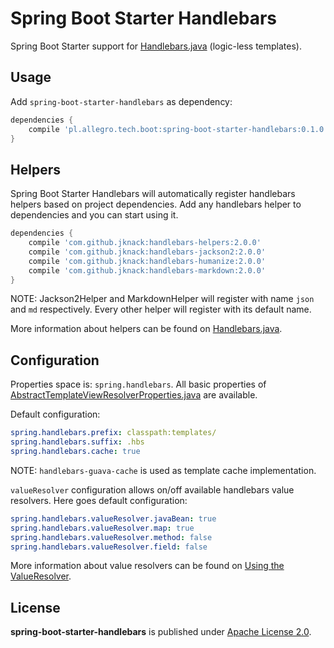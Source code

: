 Spring Boot Starter Handlebars
====

Spring Boot Starter support for
[Handlebars.java](https://github.com/jknack/handlebars.java)
(logic-less templates).

## Usage

Add `spring-boot-starter-handlebars` as dependency:
```gradle
dependencies {
    compile 'pl.allegro.tech.boot:spring-boot-starter-handlebars:0.1.0'
}
```
## Helpers

Spring Boot Starter Handlebars will automatically register handlebars helpers based on project dependencies.
Add any handlebars helper to dependencies and you can start using it.
```gradle
dependencies {
    compile 'com.github.jknack:handlebars-helpers:2.0.0'
    compile 'com.github.jknack:handlebars-jackson2:2.0.0'
    compile 'com.github.jknack:handlebars-humanize:2.0.0'
    compile 'com.github.jknack:handlebars-markdown:2.0.0'
}
```
NOTE: Jackson2Helper and MarkdownHelper will register with name `json` and `md` respectively.
Every other helper will register with its default name.

More information about helpers can be found on
[Handlebars.java](https://github.com/jknack/handlebars.java).

## Configuration

Properties space is: `spring.handlebars`. All basic properties of
[AbstractTemplateViewResolverProperties.java](http://docs.spring.io/autorepo/docs/spring-boot/current/api/org/springframework/boot/autoconfigure/template/AbstractTemplateViewResolverProperties.html)
are available.

Default configuration:
```yaml
spring.handlebars.prefix: classpath:templates/
spring.handlebars.suffix: .hbs
spring.handlebars.cache: true
```
NOTE: `handlebars-guava-cache` is used as template cache implementation.

`valueResolver` configuration allows on/off available handlebars value resolvers.
Here goes default configuration:
```yaml
spring.handlebars.valueResolver.javaBean: true
spring.handlebars.valueResolver.map: true
spring.handlebars.valueResolver.method: false
spring.handlebars.valueResolver.field: false
```
More information about value resolvers can be found on
[Using the ValueResolver](https://github.com/jknack/handlebars.java#using-the-valueresolver).


## License

**spring-boot-starter-handlebars** is published under [Apache License 2.0](http://www.apache.org/licenses/LICENSE-2.0).

